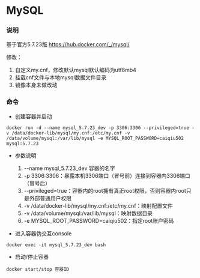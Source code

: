 # MySQL

### 说明

基于官方5.7.23版 https://hub.docker.com/_/mysql/

修改：

1. 自定义my.cnf，修改默认mysql默认编码为utf8mb4
2. 挂载cnf文件与本地mysql数据文件目录
3. 镜像本身未做改动

### 命令 

* 创建容器并启动
```
docker run -d --name mysql_5.7.23_dev -p 3306:3306 --privileged=true -v /data/docker-lib/mysql/my.cnf:/etc/my.cnf -v /data/volume/mysql:/var/lib/mysql -e MYSQL_ROOT_PASSWORD=caiqiu502 mysql:5.7.23
```

* 参数说明
  1. --name mysql_5.7.23_dev 容器的名字  
  2. -p 3306:3306：暴露本机3306端口（冒号前）连接到容器内3306端口（冒号后）   
  3. --privileged=true：容器内的root拥有真正root权限，否则容器内root只是外部普通用户权限  
  4. -v /data/docker-lib/mysql/my.cnf:/etc/my.cnf：映射配置文件    
  5. -v /data/volume/mysql:/var/lib/mysql：映射数据目录  
  6. -e MYSQL_ROOT_PASSWORD=caiqiu502：指定root账户密码  

* 进入容器伪交互console
```
docker exec -it mysql_5.7.23_dev bash
```

* 启动/停止容器
```
docker start/stop 容器ID
```